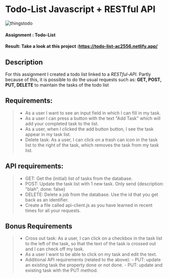 # Todo-List Javascript + RESTful API


![thingstodo](https://user-images.githubusercontent.com/72910410/110801776-dae69700-827d-11eb-8afd-be50d50ee46c.jpg)

#### **Assignment : Todo-List**

#### **Result:** Take a look at this project :https://todo-list-ac2556.netlify.app/

## Description

For this assignment I created a todo list linked to a *RESTful-API.*
Partly because of this, it is possible to do the usual requests such as: **GET, POST, PUT, DELETE** to maintain the tasks of the todo list

## Requirements:
>- As a user I want to see an input field in which I can fill in my task.
>- As a user I can press a button with the text "Add Task" which will add your completed task to the list.
>- As a user, when I clicked the add button button, I see the task appear in my task list.
>- Delete task: As a user, I can click on a trash can icon in the task list to the right of the task, which removes the task from my task list.

## API requirements:
>- GET: Get the (initial) list of tasks from the database.
>- POST: Update the task list with 1 new task. Only send {description: "blah", done: false}
>- DELETE: Delete a job from the database. Use the id that you get back as an identifier.
>- Create a file called api-client.js as you have learned in recent times for all your requests.

## Bonus Requirements
>- Cross out task: As a user, I can click on a checkbox in the task list to the left of the task, so that the text of the task is crossed out and I can check off my task.
>- As a user I want to be able to click on my task and edit the text.
>- Additional API requirements (related to the above): - PUT: update an existing task the property done or not done. - PUT: update and existing task with the PUT method.


